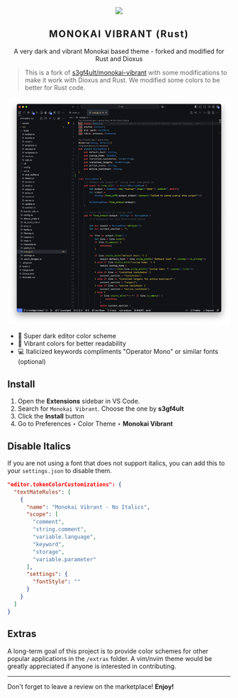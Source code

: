 <p align="center">
    <img src="https://raw.githubusercontent.com/dylantmarsh/monokai-vibrant/master/images/icon.png" width="80" />
    <h2 align="center" style="letter-spacing:2px;font-weight:700">MONOKAI VIBRANT (Rust)</h2>
</p>

<p align="center">A very dark and vibrant Monokai based theme - forked and modified for Rust and Dioxus</p>

> This is a fork of [s3gf4ult/monokai-vibrant](https://github.com/s3gf4ult/monokai-vibrant) with some modifications to make it work with Dioxus and Rust. We modified some colors to be better for Rust code.

![Monokai Vibrant Rust Example](/images/demo.png)

* 🌙 Super dark editor color scheme
* 🍭 Vibrant colors for better readability
* 💻 Italicized keywords compliments "Operator Mono" or similar fonts (optional)


## Install

1. Open the **Extensions** sidebar in VS Code.
2. Search for `Monokai Vibrant`. Choose the one by **s3gf4ult**
3. Click the **Install** button
4. Go to Preferences ‣ Color Theme ‣ **Monokai Vibrant**

## Disable Italics

If you are not using a font that does not support italics, you can add this to your `settings.json` to disable them.

```json
"editor.tokenColorCustomizations": {
  "textMateRules": [
    {
      "name": "Monokai Vibrant - No Italics",
      "scope": [
        "comment",
        "string.comment",
        "variable.language",
        "keyword",
        "storage",
        "variable.parameter"
      ],
      "settings": {
        "fontStyle": ""
      }
    }
  ]
}
```

## Extras

A long-term goal of this project is to provide color schemes for other popular applications in the `/extras` folder. A vim/nvim theme would be greatly appreciated if anyone is interested in contributing.

---

Don't forget to leave a review on the marketplace! **Enjoy!**
